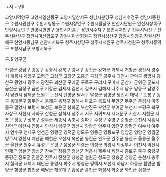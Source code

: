.+시.+구$

고양시덕양구
고양시일산동구
고양시일산서구
성남시분당구
성남시수정구
성남시중원구
수원시권선구
수원시영통구
수원시장안구
수원시팔달구
안산시단원구
안산시상록구
안양시동안구
안양시만안구
용인시기흥구
용인시수지구
용인시처인구
전주시덕진구
전주시완산구
창원시마산합포구
창원시마산회원구
창원시성산구
창원시의창구
창원시진해구
천안시동남구
천안시서북구
청주시상당구
청주시서원구
청주시청원구
청주시흥덕구
포항시남구
포항시북구



구.$
양구군


가평군
강남구
강동구
강릉시
강북구
강서구
강진군
강화군
거제시
거창군
경산시
경주시
계룡시
계양구
고령군
고성군
고창군
고흥군
곡성군
공주시
과천시
관악구
광명시
광산구
광양시
광주시
광진구
괴산군
구례군
구로구
구리시
구미시
군산시
군위군
군포시
금산군
금정구
금천구
기장군
김제시
김천시
김포시
김해시
나주시
남구
남동구
남양주시
남원시
남해군
노원구
논산시
단양군
달서구
달성군
담양군
당진시
대덕구
도봉구
동구
동대문구
동두천시
동래구
동작구
동해시
마포구
목포시
무안군
무주군
문경시
미추홀구
밀양시
보령시
보성군
보은군
봉화군
부산진구
부안군
부여군
부천시
부평구
북구
사상구
사천시
사하구
산청군
삼척시
상주시
서구
서귀포시
서대문구
서산시
서천군
서초구
성동구
성북구
성주군
세종시
속초시
송파구
수성구
수영구
순창군
순천시
시흥시
신안군
아산시
안동시
안성시
양구군
양산시
양양군
양주시
양천구
양평군
여수시
여주시
연수구
연제구
연천군
영광군
영덕군
영도구
영동군
영등포구
영암군
영양군
영월군
영주시
영천시
예산군
예천군
오산시
옥천군
옹진군
완도군
완주군
용산구
울릉군
울주군
울진군
원주시
유성구
은평구
음성군
의령군
의성군
의왕시
의정부시
이천시
익산시
인제군
임실군
장성군
장수군
장흥군
정선군
정읍시
제주시
제천시
종로구
중구
중랑구
증평군
진도군
진안군
진주시
진천군
창녕군
철원군
청도군
청송군
청양군
춘천시
충주시
칠곡군
태백시
태안군
통영시
파주시
평창군
평택시
포천시
하남시
하동군
함안군
함양군
함평군
합천군
해남군
해운대구
홍성군
홍천군
화성시
화순군
화천군
횡성군